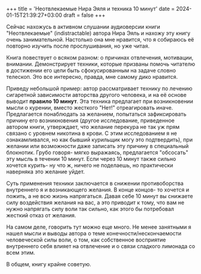 +++
title = 'Неотвлекаемые Нира Эяля и техника 10 минут'
date = 2024-01-15T21:39:27+03:00
draft = false
+++

Сейчас нахожусь в активном слушании аудиоверсии книги "Неотвлекаемые" (indistractable) автора Нира Эяль и нахожу эту книгу очень занимательной. Настолько она мне нравится, что я собираюсь её повторно изучить после прослушивания, но уже читая.

Книга повествует о всяком разном: о причинах отвлечения, мотивации, внимании. Демонстрирует техники, которые призваны помочь читателю в достижении его цели быть сфокусированным на задаче словно телескоп. Это все интересно, правда, мне самому дико нравится.

Приведу небольшой пример: автор рассматривает технику по лечению сигаретной зависимости авторства другого человека, и на её основе выводит **правило 10 минут**. Эта техника предлагает при возникновении мысли о курении, вместо жесткого "Нет!" отреагировать иначе. Предлагается понаблюдать за желанием, попытаться зафиксировать причину его возникновения (другое исследование, приведенное автором книги, утверждает, что желание перекура не так уж прям связано с уровнем никотина в крови. С этим исследованием я не ознакамливался, но как бывший курильщик могу это подтвердить), при желании или возможности даже записать эту причину в специальный блокнотик. Грубо говоря- мягко выражаясь, предлагается "обсосать" эту мысль в течении 10 минут. Если через 10 минут также сильно хочется курить- ну что ж, ничего не поделаешь, но практически наверняка это желание уйдет.

Суть применения техники заключается в снижении противоборства внутреннего я и возникающего желания. В конце концов- то хочется и пожить, а не всю жизнь напрягаться. Давая себе 10 минут вы снижаете силу воздействия желания на вас, а это приводит к тому, что вам не нужно напрягать силу воли так сильно, как этого бы потребовал жесткий отказ от желания.

На самом деле, говорить тут можно еще много. Не менее занятными я нашел мысли и выводы автора о теме конечности/нескончаемости человеческой силы воли, о том, как собственное восприятие внутреннего себя влияет на отвлечение и о связи сладкого лимонада со всем этим.

В общем, книгу крайне советую.
